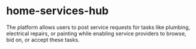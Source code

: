 # home-services-hub
The platform allows users to post service requests for tasks like plumbing, electrical repairs, or painting while enabling service providers to browse, bid on, or accept these tasks.
